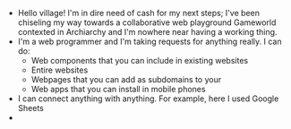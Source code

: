 - Hello village! I'm in dire need of cash for my next steps; I've been chiseling my way towards a collaborative web playground Gameworld contexted in Archiarchy and I'm nowhere near having a working thing.
- I'm a web programmer and I'm taking requests for anything really. I can do:
	- Web components that you can include in existing websites
	- Entire websites
	- Webpages that you can add as subdomains to your
	- Web apps that you can install in mobile phones
- I can connect anything with anything. For example, here I used Google Sheets
-